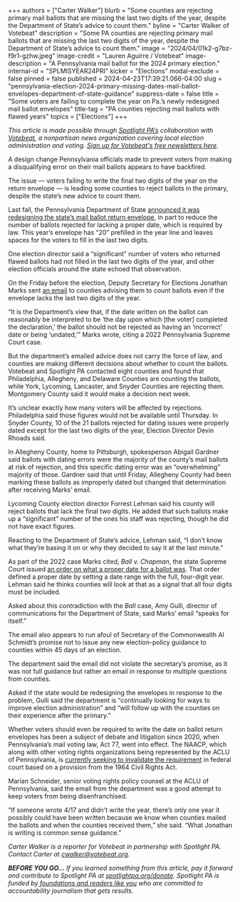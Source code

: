 +++
authors = ["Carter Walker"]
blurb = "Some counties are rejecting primary mail ballots that are missing the last two digits of the year, despite the Department of State’s advice to count them."
byline = "Carter Walker of Votebeat"
description = "Some PA counties are rejecting primary mail ballots that are missing the last two digits of the year, despite the Department of State’s advice to count them."
image = "2024/04/01k2-g7bz-f9r1-gzhw.jpeg"
image-credit = "Lauren Aguirre / Votebeat"
image-description = "A Pennsylvania mail ballot for the 2024 primary election."
internal-id = "SPLMISYEAR24PRI"
kicker = "Elections"
modal-exclude = false
pinned = false
published = 2024-04-23T17:39:21.066-04:00
slug = "pennsylvania-election-2024-primary-missing-dates-mail-ballot-envelopes-department-of-state-guidance"
suppress-date = false
title = "Some voters are failing to complete the year on Pa.’s newly redesigned mail ballot envelopes"
title-tag = "PA counties rejecting mail ballots with flawed years"
topics = ["Elections"]
+++

<em>This article is made possible through </em><a href="https://www.spotlightpa.org/"><em>Spotlight PA’s</em></a><em> collaboration with </em><a href="https://www.votebeat.org/"><em>Votebeat</em></a><em>, a nonpartisan news organization covering local election administration and voting. </em><a href="https://www.votebeat.org/newsletters/"><em>Sign up for Votebeat&#39;s free newsletters here</em></a><em>.</em>

A design change Pennsylvania officials made to prevent voters from making a disqualifying error on their mail ballots appears to have backfired.

The issue — voters failing to write the final two digits of the year on the return envelope — is leading some counties to reject ballots in the primary, despite the state’s new advice to count them.

Last fall, the Pennsylvania Department of State <a href="https://www.media.pa.gov/pages/state-details.aspx?newsid=584">announced it was redesigning the state’s mail ballot return envelope</a>, in part to reduce the number of ballots rejected for lacking a proper date, which is required by law. This year’s envelope has “20” prefilled in the year line and leaves spaces for the voters to fill in the last two digits.

<script src="https://www.spotlightpa.org/embed.js" async></script><div data-spl-embed-version="1" data-spl-src="https://www.spotlightpa.org/embeds/newsletter/"></div>

One election director said a “significant” number of voters who returned flawed ballots had not filled in the last two digits of the year, and other election officials around the state echoed that observation.

On the Friday before the election, Deputy Secretary for Elections Jonathan Marks sent <a href="https://drive.google.com/file/d/1oDASH7Mdw-Jvx9-oKo7ajKq71hdVOVmy/view?usp=sharing">an email</a> to counties advising them to count ballots even if the envelope lacks the last two digits of the year.

“It is the Department’s view that, if the date written on the ballot can reasonably be interpreted to be ‘the day upon which \[the voter\] completed the declaration,’ the ballot should not be rejected as having an ‘incorrect’ date or being ‘undated,’” Marks wrote, citing a 2022 Pennsylvania Supreme Court case.

But the department’s emailed advice does not carry the force of law, and counties are making different decisions about whether to count the ballots. Votebeat and Spotlight PA contacted eight counties and found that Philadelphia, Allegheny, and Delaware Counties are counting the ballots, while York, Lycoming, Lancaster, and Snyder Counties are rejecting them. Montgomery County said it would make a decision next week.

It’s unclear exactly how many voters will be affected by rejections. Philadelphia said those figures would not be available until Thursday. In Snyder County, 10 of the 21 ballots rejected for dating issues were properly dated except for the last two digits of the year, Election Director Devin Rhoads said.

In Allegheny County, home to Pittsburgh, spokesperson Abigail Gardner said ballots with dating errors were the majority of the county’s mail ballots at risk of rejection, and this specific dating error was an “overwhelming” majority of those. Gardner said that until Friday, Allegheny County had been marking these ballots as improperly dated but changed that determination after receiving Marks’ email.

Lycoming County election director Forrest Lehman said his county will reject ballots that lack the final two digits. He added that such ballots make up a “significant” number of the ones his staff was rejecting, though he did not have exact figures.

Reacting to the Department of State’s advice, Lehman said, “I don’t know what they’re basing it on or why they decided to say it at the last minute.”

As part of the 2022 case Marks cited, <em>Ball v. Chapman</em>, the state Supreme Court issued <a href="https://www.pacourts.us/Storage/media/pdfs/20221105/170248-nov.5,2022-supplementalorder.pdf">an order on what a proper date for a ballot was</a>. That order defined a proper date by setting a date range with the full, four-digit year. Lehman said he thinks counties will look at that as a signal that all four digits must be included.

Asked about this contradiction with the <em>Ball</em> case, Amy Gulli, director of communications for the Department of State, said Marks’ email “speaks for itself.”

The email also appears to run afoul of Secretary of the Commonwealth Al Schmidt’s promise not to issue any new election-policy guidance to counties within 45 days of an election.

The department said the email did not violate the secretary’s promise, as it was not full guidance but rather an email in response to multiple questions from counties.

<script src="https://www.spotlightpa.org/embed.js" async></script><div data-spl-embed-version="1" data-spl-src="https://www.spotlightpa.org/embeds/donate/"></div>

Asked if the state would be redesigning the envelopes in response to the problem, Gulli said the department is “continually looking for ways to improve election administration” and “will follow up with the counties on their experience after the primary.”

Whether voters should even be required to write the date on ballot return envelopes has been a subject of debate and litigation since 2020, when Pennsylvania’s mail voting law, Act 77, went into effect. The NAACP, which along with other voting rights organizations being represented by the ACLU of Pennsylvania, is <a href="https://www.votebeat.org/pennsylvania/2024/04/10/aclu-appeal-naacp-undated-mail-ballot/">currently seeking to invalidate the requirement</a> in federal court based on a provision from the 1964 Civil Rights Act.

Marian Schneider, senior voting rights policy counsel at the ACLU of Pennsylvania, said the email from the department was a good attempt to keep voters from being disenfranchised.

“If someone wrote 4/17 and didn&#39;t write the year, there’s only one year it possibly could have been written because we know when counties mailed the ballots and when the counties received them,” she said. “What Jonathan is writing is common sense guidance.”

<em>Carter Walker is a reporter for Votebeat in partnership with Spotlight PA. Contact Carter at </em><a href="mailto:cwalker@votebeat.org"><em>cwalker@votebeat.org</em></a><em>.</em>

<strong><em>BEFORE YOU GO…</em></strong><em> If you learned something from this article, pay it forward and contribute to Spotlight PA at </em><a href="http://spotlightpa.org/donate"><em>spotlightpa.org/donate</em></a><em>. Spotlight PA is funded by</em><a href="https://www.spotlightpa.org/support"><em> foundations and readers like you</em></a><em> who are committed to accountability journalism that gets results.</em>

